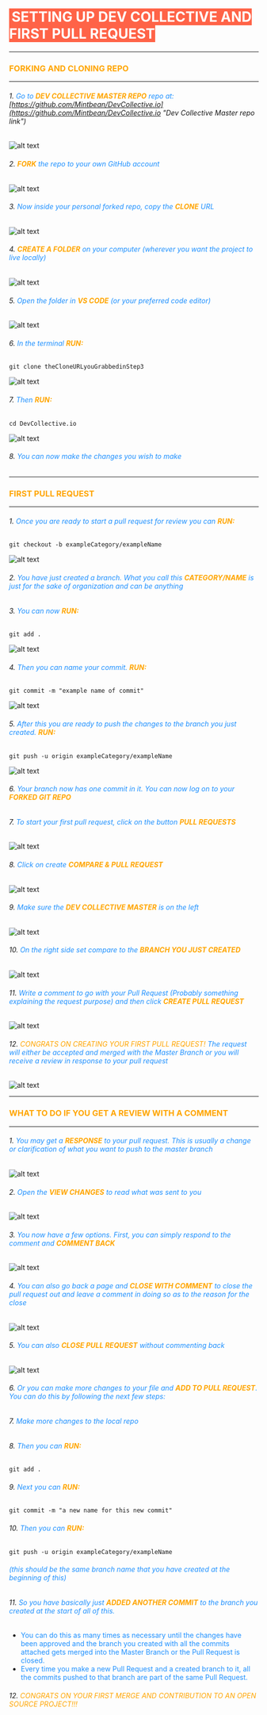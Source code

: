 # <span style="background-color: tomato; color: white; padding-left: 5px">SETTING UP DEV COLLECTIVE AND FIRST PULL REQUEST</span>

---

### <span style="color: orange">FORKING AND CLONING REPO</span>

---

###### 1. <span style="color: dodgerblue">Go to <strong style="color: orange">DEV COLLECTIVE MASTER REPO</strong> repo at: </span>[https://github.com/Mintbean/DevCollective.io](https://github.com/Mintbean/DevCollective.io "Dev Collective Master repo link")

![alt text](assets/pullRequest0.png "go to repo")

###### 2. <span style="color: dodgerblue"><strong style="color: orange">FORK</strong> the repo to your own GitHub account</span>

![alt text](assets/pullRequest1.png "fork repo")

###### 3. <span style="color: dodgerblue">Now inside your personal forked repo, copy the <strong style="color: orange">CLONE</strong> URL</span>

![alt text](assets/pullRequest2.png "copy clone url")

###### 4. <span style="color: dodgerblue"><strong style="color: orange">CREATE A FOLDER</strong> on your computer (wherever you want the project to live locally)</span>

![alt text](assets/pullRequest3.png "create folder")

###### 5. <span style="color: dodgerblue">Open the folder in <strong style="color: orange">VS CODE</strong> (or your preferred code editor)</span>

![alt text](assets/pullRequest4.png "open in code editor")

###### 6. <span style="color: dodgerblue">In the terminal <strong style="color: orange">RUN:</strong></span>

`git clone theCloneURLyouGrabbedinStep3`

![alt text](assets/pullRequest5.png "git clone")

###### 7. <span style="color: dodgerblue">Then <strong style="color: orange">RUN:</strong></span>

`cd DevCollective.io`

![alt text](assets/pullRequest6.png "cd into directory")

###### 8. <span style="color: dodgerblue">You can now make the changes you wish to make</span>

---

### <span style="color: orange">FIRST PULL REQUEST</span>

---

###### 1. <span style="color: dodgerblue">Once you are ready to start a pull request for review you can <strong style="color: orange">RUN:</strong></span>

`git checkout -b exampleCategory/exampleName`

![alt text](assets/pullRequest7.png "make branch")

###### 2. <span style="color: dodgerblue">You have just created a branch. What you call this <strong style="color: orange">CATEGORY/NAME</strong> is just for the sake of organization and can be anything</span>

###### 3. <span style="color: dodgerblue">You can now <strong style="color: orange">RUN:</strong></span>

`git add .`

![alt text](assets/pullRequest8.png "git add")

###### 4. <span style="color: dodgerblue">Then you can name your commit. <strong style="color: orange">RUN:</strong></span>

`git commit -m "example name of commit"`

![alt text](assets/pullRequest9.png "git commit")

###### 5. <span style="color: dodgerblue">After this you are ready to push the changes to the branch you just created. <strong style="color: orange">RUN:</strong></span>

`git push -u origin exampleCategory/exampleName`

![alt text](assets/pullRequest10.png "git push")

###### 6. <span style="color: dodgerblue">Your branch now has one commit in it. You can now log on to your <strong style="color: orange">FORKED GIT REPO</strong></span>

###### 7. <span style="color: dodgerblue">To start your first pull request, click on the button <strong style="color: orange">PULL REQUESTS</strong></span>

![alt text](assets/pullRequest11.png "click pull requests")

###### 8. <span style="color: dodgerblue">Click on create <strong style="color: orange">COMPARE & PULL REQUEST</strong></span>

![alt text](assets/pullRequest12.png "click compare & pull request")

###### 9. <span style="color: dodgerblue">Make sure the <strong style="color: orange">DEV COLLECTIVE MASTER</strong> is on the left</span>

![alt text](assets/pullRequest13.png "master repo on left")

###### 10. <span style="color: dodgerblue">On the right side set compare to the <strong style="color: orange">BRANCH YOU JUST CREATED</strong></span>

![alt text](assets/pullRequest14.png "created branch on right")

###### 11. <span style="color: dodgerblue">Write a comment to go with your Pull Request (Probably something explaining the request purpose) and then click <strong style="color: orange">CREATE PULL REQUEST</strong></span>

![alt text](assets/pullRequest15.png "comment and create pull request")

###### 12. <span style="color: orange">CONGRATS ON CREATING YOUR FIRST PULL REQUEST!</span> <span style="color: dodgerblue">The request will either be accepted and merged with the Master Branch or you will receive a review in response to your pull request</span>

![alt text](assets/pullRequest16.png "pull request complete!")

---

### <span style="color: orange">WHAT TO DO IF YOU GET A REVIEW WITH A COMMENT</span>

---

###### 1. <span style="color: dodgerblue">You may get a <strong style="color: orange">RESPONSE</strong> to your pull request. This is usually a change or clarification of what you want to push to the master branch</span>

![alt text](assets/pullRequest17.png "pull request response")

###### 2. <span style="color: dodgerblue">Open the <strong style="color: orange">VIEW CHANGES</strong> to read what was sent to you</span>

![alt text](assets/pullRequest18.png "read review")

###### 3. <span style="color: dodgerblue">You now have a few options. First, you can simply respond to the comment and <strong style="color: orange">COMMENT BACK</strong></span>

![alt text](assets/pullRequest19.png "just respond")

###### 4. <span style="color: dodgerblue">You can also go back a page and <strong style="color: orange">CLOSE WITH COMMENT</strong> to close the pull request out and leave a comment in doing so as to the reason for the close</span>

![alt text](assets/pullRequest20.png "close with comment")

###### 5. <span style="color: dodgerblue">You can also <strong style="color: orange">CLOSE PULL REQUEST</strong> without commenting back</span>

![alt text](assets/pullRequest21.png "copy clone url")

###### 6. <span style="color: dodgerblue">Or you can make more changes to your file and <strong style="color: orange">ADD TO PULL REQUEST</strong>. You can do this by following the next few steps:</span>

###### 7. <span style="color: dodgerblue">Make more changes to the local repo</span>

###### 8. <span style="color: dodgerblue">Then you can <strong style="color: orange">RUN:</strong></span>

`git add .`

###### 9. <span style="color: dodgerblue">Next you can <strong style="color: orange">RUN:</strong></span>

`git commit -m "a new name for this new commit"`

###### 10. <span style="color: dodgerblue">Then you can <strong style="color: orange">RUN:</strong></span>

`git push -u origin exampleCategory/exampleName`

###### <span style="color: dodgerblue">(this should be the same branch name that you have created at the beginning of this)</span>

###### 11. <span style="color: dodgerblue">So you have basically just <strong style="color: orange">ADDED ANOTHER COMMIT</strong> to the branch you created at the start of all of this.</span>

- <span style="color: dodgerblue">You can do this as many times as necessary until the changes have been approved and the branch you created with all the commits attached gets merged into the Master Branch or the Pull Request is closed.</span>
- <span style="color: dodgerblue">Every time you make a new Pull Request and a created branch to it, all the commits pushed to that branch are part of the same Pull Request.</span>

###### 12. <span style="color:orange">CONGRATS ON YOUR FIRST MERGE AND CONTRIBUTION TO AN OPEN SOURCE PROJECT!!!</span>
